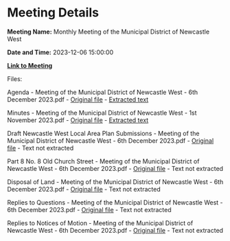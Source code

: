 # Meeting Details

**Meeting Name:** Monthly Meeting of the Municipal District of Newcastle West

**Date and Time:** 2023-12-06 15:00:00

**[Link to Meeting](https://www.limerick.ie/council/whats-on/monthly-meeting-of-the-municipal-district-of-newcastle-west-8)**

Files: 

Agenda - Meeting of the Municipal District of Newcastle West - 6th December 2023.pdf - [Original file](https://www.limerick.ie/sites/default/files/media/documents/2023-12/00-agenda-meeting-of-the-municipal-district-of-newcastle-west-6th-december-2023.pdf) - [Extracted text](./Agenda%20-%20Meeting%20of%20the%20Municipal%20District%20of%20Newcastle%20West%20-%206th%20December%202023.md)

Minutes - Meeting of the Municipal District of Newcastle West - 1st November 2023.pdf - [Original file](https://www.limerick.ie/sites/default/files/media/documents/2023-12/01-minutes-meeting-of-the-municipal-district-of-newcastle-west-1st-november-2023.pdf) - [Extracted text](./Minutes%20-%20Meeting%20of%20the%20Municipal%20District%20of%20Newcastle%20West%20-%201st%20November%202023.md)

Draft Newcastle West Local Area Plan Submissions - Meeting of the Municipal District of Newcastle West - 6th December 2023.pdf - [Original file](https://www.limerick.ie/sites/default/files/media/documents/2023-12/03-draft-newcastle-west-local-area-plan-submissions-meeting-of-the-municipal-district-of-newcastle-west-6th-december-2023.pdf) - Text not extracted

Part 8 No. 8 Old Church Street - Meeting of the Municipal District of Newcastle West - 6th December 2023.pdf - [Original file](https://www.limerick.ie/sites/default/files/media/documents/2023-12/04-part-8-no-8-old-church-street-meeting-of-the-municipal-district-of-newcastle-west-6th-december-2023.pdf) - Text not extracted

Disposal of Land - Meeting of the Municipal District of Newcastle West - 6th December 2023.pdf - [Original file](https://www.limerick.ie/sites/default/files/media/documents/2023-12/05-disposal-of-land-meeting-of-the-municipal-district-of-newcastle-west-6th-december-2023.pdf) - Text not extracted

Replies to Questions - Meeting of the Municipal District of Newcastle West - 6th December 2023.pdf - [Original file](https://www.limerick.ie/sites/default/files/media/documents/2023-12/replies-to-questions-meeting-of-the-municipal-district-of-newcastle-west-6th-december-2023.pdf) - Text not extracted

Replies to Notices of Motion - Meeting of the Municipal District of Newcastle West - 6th December 2023.pdf - [Original file](https://www.limerick.ie/sites/default/files/media/documents/2023-12/replies-to-notices-of-motion-meeting-of-the-municipal-district-of-newcastle-west-6th-december-2023.pdf) - Text not extracted

